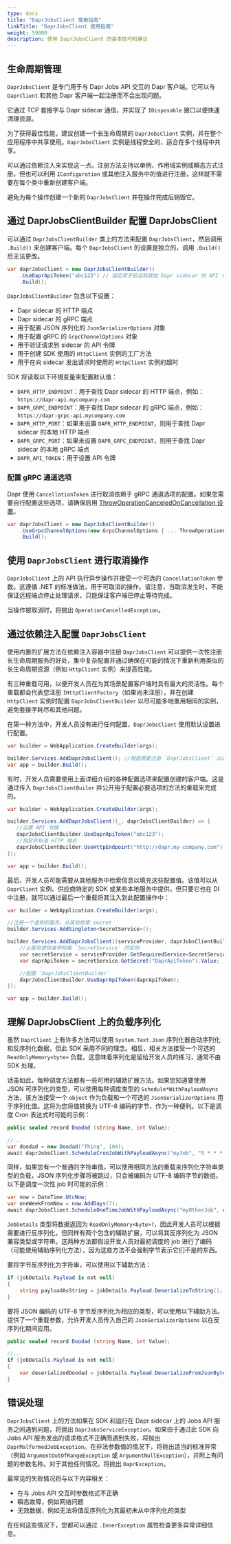 ```yaml
---
type: docs
title: "DaprJobsClient 使用指南"
linkTitle: "DaprJobsClient 使用指南"
weight: 59000
description: 使用 DaprJobsClient 的基本技巧和建议
---
```


## 生命周期管理

`DaprJobsClient` 是专门用于与 Dapr Jobs API 交互的 Dapr 客户端。它可以与 `DaprClient` 和其他 Dapr 客户端一起注册而不会出现问题。

它通过 TCP 套接字与 Dapr sidecar 通信，并实现了 `IDisposable` 接口以便快速清理资源。

为了获得最佳性能，建议创建一个长生命周期的 `DaprJobsClient` 实例，并在整个应用程序中共享使用。`DaprJobsClient` 实例是线程安全的，适合在多个线程中共享。

可以通过依赖注入来实现这一点。注册方法支持以单例、作用域实例或瞬态方式注册，但也可以利用 `IConfiguration` 或其他注入服务中的值进行注册，这样就不需要在每个类中重新创建客户端。

避免为每个操作创建一个新的 `DaprJobsClient` 并在操作完成后销毁它。

## 通过 DaprJobsClientBuilder 配置 DaprJobsClient

可以通过 `DaprJobsClientBuilder` 类上的方法来配置 `DaprJobsClient`，然后调用 `.Build()` 来创建客户端。每个 `DaprJobsClient` 的设置是独立的，调用 `.Build()` 后无法更改。

```cs
var daprJobsClient = new DaprJobsClientBuilder()
    .UseDaprApiToken("abc123") // 指定用于验证到其他 Dapr sidecar 的 API 令牌
    .Build();
```

`DaprJobsClientBuilder` 包含以下设置：

- Dapr sidecar 的 HTTP 端点
- Dapr sidecar 的 gRPC 端点
- 用于配置 JSON 序列化的 `JsonSerializerOptions` 对象
- 用于配置 gRPC 的 `GrpcChannelOptions` 对象
- 用于验证请求到 sidecar 的 API 令牌
- 用于创建 SDK 使用的 `HttpClient` 实例的工厂方法
- 用于在向 sidecar 发出请求时使用的 `HttpClient` 实例的超时

SDK 将读取以下环境变量来配置默认值：

- `DAPR_HTTP_ENDPOINT`：用于查找 Dapr sidecar 的 HTTP 端点，例如：`https://dapr-api.mycompany.com`
- `DAPR_GRPC_ENDPOINT`：用于查找 Dapr sidecar 的 gRPC 端点，例如：`https://dapr-grpc-api.mycompany.com`
- `DAPR_HTTP_PORT`：如果未设置 `DAPR_HTTP_ENDPOINT`，则用于查找 Dapr sidecar 的本地 HTTP 端点
- `DAPR_GRPC_PORT`：如果未设置 `DAPR_GRPC_ENDPOINT`，则用于查找 Dapr sidecar 的本地 gRPC 端点
- `DAPR_API_TOKEN`：用于设置 API 令牌

### 配置 gRPC 通道选项

Dapr 使用 `CancellationToken` 进行取消依赖于 gRPC 通道选项的配置。如果您需要自行配置这些选项，请确保启用 [ThrowOperationCanceledOnCancellation 设置](https://grpc.github.io/grpc/csharp-dotnet/api/Grpc.Net.Client.GrpcChannelOptions.html#Grpc_Net_Client_GrpcChannelOptions_ThrowOperationCanceledOnCancellation)。

```cs
var daprJobsClient = new DaprJobsClientBuilder()
    .UseGrpcChannelOptions(new GrpcChannelOptions { ... ThrowOperationCanceledOnCancellation = true })
    .Build();
```

## 使用 `DaprJobsClient` 进行取消操作

`DaprJobsClient` 上的 API 执行异步操作并接受一个可选的 `CancellationToken` 参数。这遵循 .NET 的标准做法，用于可取消的操作。请注意，当取消发生时，不能保证远程端点停止处理请求，只能保证客户端已停止等待完成。

当操作被取消时，将抛出 `OperationCancelledException`。

## 通过依赖注入配置 `DaprJobsClient`

使用内置的扩展方法在依赖注入容器中注册 `DaprJobsClient` 可以提供一次性注册长生命周期服务的好处，集中复杂配置并通过确保在可能的情况下重新利用类似的长生命周期资源（例如 `HttpClient` 实例）来提高性能。

有三种重载可用，以便开发人员在为其场景配置客户端时具有最大的灵活性。每个重载都会代表您注册 `IHttpClientFactory`（如果尚未注册），并在创建 `HttpClient` 实例时配置 `DaprJobsClientBuilder` 以尽可能多地重用相同的实例，避免套接字耗尽和其他问题。

在第一种方法中，开发人员没有进行任何配置，`DaprJobsClient` 使用默认设置进行配置。

```cs
var builder = WebApplication.CreateBuilder(args);

builder.Services.AddDaprJobsClient(); //根据需要注册 `DaprJobsClient` 以进行注入
var app = builder.Build();
```

有时，开发人员需要使用上面详细介绍的各种配置选项来配置创建的客户端。这是通过传入 `DaprJobsClientBuiler` 并公开用于配置必要选项的方法的重载来完成的。

```cs
var builder = WebApplication.CreateBuilder(args);

builder.Services.AddDaprJobsClient((_, daprJobsClientBuilder) => {
   //设置 API 令牌
   daprJobsClientBuilder.UseDaprApiToken("abc123");
   //指定非标准 HTTP 端点
   daprJobsClientBuilder.UseHttpEndpoint("http://dapr.my-company.com");
});

var app = builder.Build();
```

最后，开发人员可能需要从其他服务中检索信息以填充这些配置值。该值可以从 `DaprClient` 实例、供应商特定的 SDK 或某些本地服务中提供，但只要它也在 DI 中注册，就可以通过最后一个重载将其注入到此配置操作中：

```cs
var builder = WebApplication.CreateBuilder(args);

//注册一个虚构的服务，从某处检索 secret
builder.Services.AddSingleton<SecretService>();

builder.Services.AddDaprJobsClient((serviceProvider, daprJobsClientBuilder) => {
    //从服务提供者中检索 `SecretService` 的实例
    var secretService = serviceProvider.GetRequiredService<SecretService>();
    var daprApiToken = secretService.GetSecret("DaprApiToken").Value;

    //配置 `DaprJobsClientBuilder`
    daprJobsClientBuilder.UseDaprApiToken(daprApiToken);
});

var app = builder.Build();
```

## 理解 DaprJobsClient 上的负载序列化

虽然 `DaprClient` 上有许多方法可以使用 `System.Text.Json` 序列化器自动序列化和反序列化数据，但此 SDK 采用不同的理念。相反，相关方法接受一个可选的 `ReadOnlyMemory<byte>` 负载，这意味着序列化是留给开发人员的练习，通常不由 SDK 处理。

话虽如此，每种调度方法都有一些可用的辅助扩展方法。如果您知道要使用 JSON 可序列化的类型，可以使用每种调度类型的 `Schedule*WithPayloadAsync` 方法，该方法接受一个 `object` 作为负载和一个可选的 `JsonSerializerOptions` 用于序列化值。这将为您将值转换为 UTF-8 编码的字节，作为一种便利。以下是调度 Cron 表达式时可能的示例：

```cs
public sealed record Doodad (string Name, int Value);

//...
var doodad = new Doodad("Thing", 100);
await daprJobsClient.ScheduleCronJobWithPayloadAsync("myJob", "5 * * * *", doodad);
```

同样，如果您有一个普通的字符串值，可以使用相同方法的重载来序列化字符串类型的负载，JSON 序列化步骤将被跳过，只会被编码为 UTF-8 编码字节的数组。以下是调度一次性 job 时可能的示例：

```cs
var now = DateTime.UtcNow;
var oneWeekFromNow = now.AddDays(7);
await daprJobsClient.ScheduleOneTimeJobWithPayloadAsync("myOtherJob", oneWeekFromNow, "This is a test!");
```

`JobDetails` 类型将数据返回为 `ReadOnlyMemory<byte>?`，因此开发人员可以根据需要进行反序列化，但同样有两个包含的辅助扩展，可以将其反序列化为 JSON 兼容类型或字符串。这两种方法都假设开发人员对最初调度的 job 进行了编码（可能使用辅助序列化方法），因为这些方法不会强制字节表示它们不是的东西。

要将字节反序列化为字符串，可以使用以下辅助方法：
```cs
if (jobDetails.Payload is not null)
{
    string payloadAsString = jobDetails.Payload.DeserializeToString(); //如果成功，返回一个具有值的字符串
}
```

要将 JSON 编码的 UTF-8 字节反序列化为相应的类型，可以使用以下辅助方法。提供了一个重载参数，允许开发人员传入自己的 `JsonSerializerOptions` 以在反序列化期间应用。

```cs
public sealed record Doodad (string Name, int Value);

//...
if (jobDetails.Payload is not null)
{
    var deserializedDoodad = jobDetails.Payload.DeserializeFromJsonBytes<Doodad>();
}
```

## 错误处理

`DaprJobsClient` 上的方法如果在 SDK 和运行在 Dapr sidecar 上的 Jobs API 服务之间遇到问题，将抛出 `DaprJobsServiceException`。如果由于通过此 SDK 向 Jobs API 服务发出的请求格式不正确而遇到失败，将抛出 `DaprMalformedJobException`。在非法参数值的情况下，将抛出适当的标准异常（例如 `ArgumentOutOfRangeException` 或 `ArgumentNullException`），并附上有问题的参数名称。对于其他任何情况，将抛出 `DaprException`。

最常见的失败情况将与以下内容相关：

- 在与 Jobs API 交互时参数格式不正确
- 瞬态故障，例如网络问题
- 无效数据，例如无法将值反序列化为其最初未从中序列化的类型

在任何这些情况下，您都可以通过 `.InnerException` 属性检查更多异常详细信息。